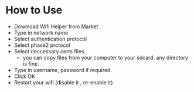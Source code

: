 # How to Use #

  * Download Wifi Helper from Market
  * Type in network name
  * Select authentication protocol
  * Select phase2 protocol
  * Select neccessary certs files.
    * you can copy files from your computer to your sdcard. any directory is fine.
  * Type in username, password if required.
  * Click OK
  * Restart your wifi.(disable it , re-enable it)
